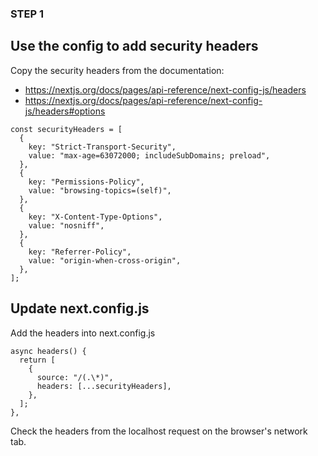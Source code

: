### STEP 1

## Use the config to add security headers

Copy the security headers from the documentation:

- https://nextjs.org/docs/pages/api-reference/next-config-js/headers
- https://nextjs.org/docs/pages/api-reference/next-config-js/headers#options

```
const securityHeaders = [
  {
    key: "Strict-Transport-Security",
    value: "max-age=63072000; includeSubDomains; preload",
  },
  {
    key: "Permissions-Policy",
    value: "browsing-topics=(self)",
  },
  {
    key: "X-Content-Type-Options",
    value: "nosniff",
  },
  {
    key: "Referrer-Policy",
    value: "origin-when-cross-origin",
  },
];
```

## Update next.config.js

Add the headers into next.config.js

```
async headers() {
  return [
    {
      source: "/(.\*)",
      headers: [...securityHeaders],
    },
  ];
},
```

Check the headers from the localhost request on the browser's network tab.
